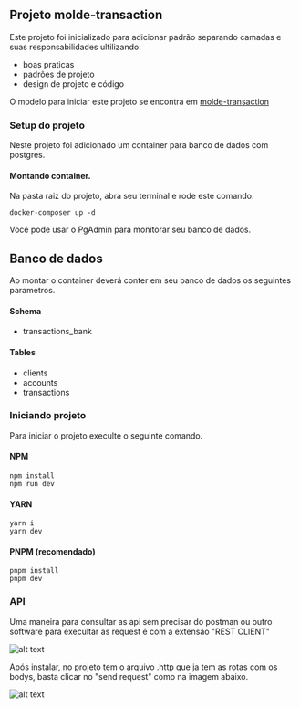 ## Projeto molde-transaction

Este projeto foi inicializado para adicionar padrão separando camadas e suas responsabilidades ultilizando:
- boas praticas
- padrões de projeto 
- design de projeto e código

O modelo para iniciar este projeto se encontra em
[molde-transaction](https://github.com/EvertonLMsilva/molde-transaction)

### Setup do projeto

Neste projeto foi adicionado um container para banco de dados com postgres.

#### Montando container.
Na pasta raiz do projeto, abra seu terminal e rode este comando.

```
docker-composer up -d
```

Você pode usar o PgAdmin para monitorar seu banco de dados.

## Banco de dados

Ao montar o container deverá conter em seu banco de dados os seguintes parametros.

#### Schema
- transactions_bank

#### Tables
- clients
- accounts
- transactions

### Iniciando projeto

Para iniciar o projeto execulte o seguinte comando.

#### NPM
```
npm install
npm run dev
```

#### YARN
```
yarn i
yarn dev
```

#### PNPM (recomendado)
```
pnpm install
pnpm dev
```

### API
Uma maneira para consultar as api sem precisar do postman ou outro software para execultar as request é com a extensão "REST CLIENT"

![alt text](./material/readme-img/extensao.png)

Após instalar, no projeto tem o arquivo .http que ja tem as rotas com os bodys, basta clicar no "send request" como na imagem abaixo.

![alt text](./material/readme-img/send-request.png)